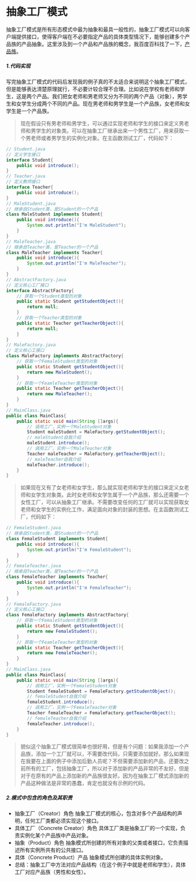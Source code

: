 # 抽象工厂模式
抽象工厂模式是所有形态模式中最为抽象和最具一般性的，抽象工厂模式可以向客户端提供接口，使得客户端在不必要指定产品的具体类型情况下，能够创建多个产品族的产品抽象。这里涉及到一个产品和产品族的概念，我百度百科找了一下，[产品族](https://baike.baidu.com/item/%E4%BA%A7%E5%93%81%E6%97%8F/2006840?fr=aladdin)。
##### 1.代码实现
写完抽象工厂模式的代码后发现我的例子真的不太适合来说明这个抽象工厂模式，但是能够表达清楚原理就行，不必要计较合理不合理。比如说在学校有老师和学生，这是两个产品。我们把女老师和男老师又分为不同的两个产品（对象），男学生和女学生分成两个不同的产品。现在男老师和男学生是一个产品族，女老师和女学生是一个产品族。
>现在假设只有男老师和男学生，可以通过实现老师和学生的接口来定义男老师和男学生的对象类。可以在抽象工厂继承出来一个男性工厂，用来获取一个男老师或者男学生的实例化对象。在主函数测试工厂，代码如下：
```Java
// Student.java
// 定义学生接口
interface Student{
	public void introduce();
}
// Teacher.java
// 定义教师接口
interface Teacher{
	public void introduce();
}
// MaleStudent.java
// 继承自Student类，是Student的一个产品
class MaleStudent implements Student{
	public void introduce(){
		System.out.println("I'm MaleStudent");
	}
}
// MaleTeacher.java
// 继承自Teacher类，是Teacher的一个产品
class MaleTeacher implements Teacher{
	public void introduce(){
		System.out.println("I'm MaleTeacher");
	}
}
// AbstractFactory.java
// 定义核心工厂接口
interface AbstractFactory{
	// 获取一个Student类型的对象
	public static Student getStudentObject(){
		return null;
	}
	// 获取一个Teacher类型的对象
	public static Teacher getTeacherObject(){
		return null;
	}
}
// MaleFactory.java
// 定义核心工接口
class MaleFactory implements AbstractFactory{
	// 获取一个FemaleStudent类型的对象
	public static Student getStudentObject(){
		return new MaleStudent();
	}
	// 获取一个FeamleTeacher类型的对象
	public static Teacher getTeacherObject(){
		return new MaleTeacher();
	}
}
// MainClass.java
public class MainClass{
	public static void main(String []args){
		// 调用工厂，实例一个MaleStudent对象
		Student maleStudent = MaleFactory.getStudentObject();
		// maleStudent自我介绍
		maleStudent.introduce();
		// 调用工厂，实例一个MaleTeacher对象
		Teacher maleTeacher = MaleFactory.getTeacherObject();
		// maleTeacher自我介绍
		maleTeacher.introduce();
	}
}
```
>如果现在又有了女老师和女学生，那么就实现老师和学生的接口来定义女老师和女学生对象类。此时女老师和女学生属于一个产品族，那么还需要一个女性工厂，可以从抽象工厂继承。不需要改变任何的工厂就可以实现获取女老师和女学生的实例化工作，满足面向对象的封装的思想。在主函数测试工厂，代码如下：
```Java
// FemaleStudent.java
// 继承自Student类，是Student的一个产品
class FemaleStudent implements Student{
	public void introduce(){
		System.out.println("I'm FemaleStudent");
	}
}
// FemaleTeacher.java
// 继承自Teacher类，是Teacher的一个产品
class FemaleTeacher implements Teacher{
	public void introduce(){
		System.out.println("I'm FemaleTeacher");
	}
}
// FemaleFactory.java
// 定义核心工接口
class FemaleFactory implements AbstractFactory{
	// 获取一个FemaleStudent类型的对象
	public static Student getStudentObject(){
		return new FemaleStudent();
	}
	// 获取一个FeamleTeacher类型的对象
	public static Teacher getTeacherObject(){
		return new FemaleTeacher();
	}
}
// MainClass.java
public class MainClass{
	public static void main(String []args){
		// 调用工厂，实例一个FemaleStudent对象
		Student femaleStudent = FemaleFactory.getStudentObject();
		// femaleStudent自我介绍
		femaleStudent.introduce();
		// 调用工厂，实例一个FemaleTeacher对象
		Teacher femaleTeacher = FemaleFactory.getTeacherObject();
		// femaleTeacher自我介绍
		femaleTeacher.introduce();
	}
}
```
>貌似这个抽象工厂模式很简单也很好用，但是有个问题：如果我添加一个产品族，添加一个工厂就可以，不需要改代码，只需要添加就好。那么如果现在我要在上面的例子中添加后勤人员呢？不但需要添加新的产品，还要改之前所有的工厂，包括抽象工厂，所以对于添加新的产品非常的不友好，但是对于在原有的产品上添加新的产品族很友好。因为在抽象工厂模式添加新的产品这种做法是非常的愚蠢，肯定也就没有示例的代码。
##### 2.模式中包含的角色及其职责
* 抽象工厂（Creator）角色
抽象工厂模式的核心，包含对多个产品结构的声明，任何工厂类都必须实现这个接口。
* 具体工厂（Concrete Creator）角色
具体工厂类是抽象工厂的一个实现，负责实例化某个产品族中产品对象。
* 抽象（Product）角色
抽象模式所创建的所有对象的父类或者接口，它负责描述所有实例所共有的公共接口。
* 具体（Concrete Product）产品
抽象模式所创建的具体实例对象。
* 总结：抽象工厂中方法对应产品结构（在这个例子中就是老师和学生），具体工厂对应产品族（男性和女性）。